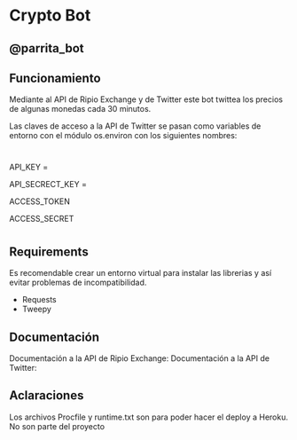 # Crypto Bot

## @parrita_bot

## Funcionamiento
Mediante al API de Ripio Exchange y de Twitter este bot twittea los precios de algunas monedas cada 30 minutos.

Las claves de acceso a la API de Twitter se pasan como variables de entorno con el módulo os.environ con los siguientes nombres:
#
API_KEY =

API_SECRECT_KEY = 

ACCESS_TOKEN

ACCESS_SECRET 
#
## Requirements
Es recomendable crear un entorno virtual para instalar las librerias y así evitar problemas de incompatibilidad.
- Requests
- Tweepy

## Documentación
Documentación a la API de Ripio Exchange: 
Documentación a la API de Twitter:

## Aclaraciones
Los archivos Procfile y runtime.txt son para poder hacer el deploy a Heroku. No son parte del proyecto

